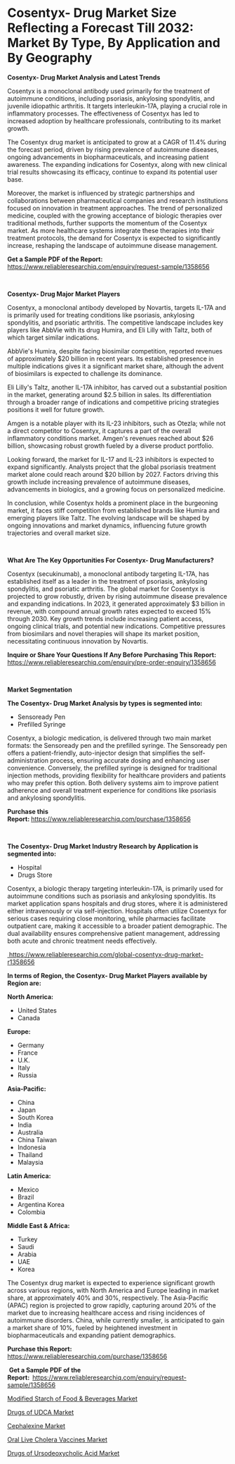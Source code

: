 <p><h1>Cosentyx- Drug Market Size Reflecting a Forecast Till 2032: Market By Type, By Application and By Geography</h1></p><p><strong>Cosentyx- Drug Market Analysis and Latest Trends</strong></p>
<p><p>Cosentyx is a monoclonal antibody used primarily for the treatment of autoimmune conditions, including psoriasis, ankylosing spondylitis, and juvenile idiopathic arthritis. It targets interleukin-17A, playing a crucial role in inflammatory processes. The effectiveness of Cosentyx has led to increased adoption by healthcare professionals, contributing to its market growth.</p><p>The Cosentyx drug market is anticipated to grow at a CAGR of 11.4% during the forecast period, driven by rising prevalence of autoimmune diseases, ongoing advancements in biopharmaceuticals, and increasing patient awareness. The expanding indications for Cosentyx, along with new clinical trial results showcasing its efficacy, continue to expand its potential user base. </p><p>Moreover, the market is influenced by strategic partnerships and collaborations between pharmaceutical companies and research institutions focused on innovation in treatment approaches. The trend of personalized medicine, coupled with the growing acceptance of biologic therapies over traditional methods, further supports the momentum of the Cosentyx market. As more healthcare systems integrate these therapies into their treatment protocols, the demand for Cosentyx is expected to significantly increase, reshaping the landscape of autoimmune disease management.</p></p>
<p><strong>Get a Sample PDF of the Report:&nbsp;</strong> <a href="https://www.reliableresearchiq.com/enquiry/request-sample/1358656?utm_campaign=1082&utm_medium=2&utm_source=Github&utm_content=ia&utm_term=22032025&utm_id=cosentyx-drug">https://www.reliableresearchiq.com/enquiry/request-sample/1358656</a></p>
<p>&nbsp;</p>
<p><strong>Cosentyx- Drug Major Market Players</strong></p>
<p><p>Cosentyx, a monoclonal antibody developed by Novartis, targets IL-17A and is primarily used for treating conditions like psoriasis, ankylosing spondylitis, and psoriatic arthritis. The competitive landscape includes key players like AbbVie with its drug Humira, and Eli Lilly with Taltz, both of which target similar indications.</p><p>AbbVie's Humira, despite facing biosimilar competition, reported revenues of approximately $20 billion in recent years. Its established presence in multiple indications gives it a significant market share, although the advent of biosimilars is expected to challenge its dominance.</p><p>Eli Lilly's Taltz, another IL-17A inhibitor, has carved out a substantial position in the market, generating around $2.5 billion in sales. Its differentiation through a broader range of indications and competitive pricing strategies positions it well for future growth.</p><p>Amgen is a notable player with its IL-23 inhibitors, such as Otezla; while not a direct competitor to Cosentyx, it captures a part of the overall inflammatory conditions market. Amgen's revenues reached about $26 billion, showcasing robust growth fueled by a diverse product portfolio.</p><p>Looking forward, the market for IL-17 and IL-23 inhibitors is expected to expand significantly. Analysts project that the global psoriasis treatment market alone could reach around $20 billion by 2027. Factors driving this growth include increasing prevalence of autoimmune diseases, advancements in biologics, and a growing focus on personalized medicine.</p><p>In conclusion, while Cosentyx holds a prominent place in the burgeoning market, it faces stiff competition from established brands like Humira and emerging players like Taltz. The evolving landscape will be shaped by ongoing innovations and market dynamics, influencing future growth trajectories and overall market size.</p></p>
<p>&nbsp;</p>
<p><strong>What Are The Key Opportunities For Cosentyx- Drug Manufacturers?</strong></p>
<p><p>Cosentyx (secukinumab), a monoclonal antibody targeting IL-17A, has established itself as a leader in the treatment of psoriasis, ankylosing spondylitis, and psoriatic arthritis. The global market for Cosentyx is projected to grow robustly, driven by rising autoimmune disease prevalence and expanding indications. In 2023, it generated approximately $3 billion in revenue, with compound annual growth rates expected to exceed 15% through 2030. Key growth trends include increasing patient access, ongoing clinical trials, and potential new indications. Competitive pressures from biosimilars and novel therapies will shape its market position, necessitating continuous innovation by Novartis.</p></p>
<p><strong>Inquire or Share Your Questions If Any Before Purchasing This Report:</strong> <a href="https://www.reliableresearchiq.com/enquiry/pre-order-enquiry/1358656?utm_campaign=1082&utm_medium=2&utm_source=Github&utm_content=ia&utm_term=22032025&utm_id=cosentyx-drug">https://www.reliableresearchiq.com/enquiry/pre-order-enquiry/1358656</a></p>
<p>&nbsp;</p>
<p><strong>Market Segmentation</strong></p>
<p><strong>The Cosentyx- Drug Market Analysis by types is segmented into:</strong></p>
<p><ul><li>Sensoready Pen</li><li>Prefilled Syringe</li></ul></p>
<p><p>Cosentyx, a biologic medication, is delivered through two main market formats: the Sensoready pen and the prefilled syringe. The Sensoready pen offers a patient-friendly, auto-injector design that simplifies the self-administration process, ensuring accurate dosing and enhancing user convenience. Conversely, the prefilled syringe is designed for traditional injection methods, providing flexibility for healthcare providers and patients who may prefer this option. Both delivery systems aim to improve patient adherence and overall treatment experience for conditions like psoriasis and ankylosing spondylitis.</p></p>
<p><strong>Purchase this Report:&nbsp;</strong><a href="https://www.reliableresearchiq.com/purchase/1358656?utm_campaign=1082&utm_medium=2&utm_source=Github&utm_content=ia&utm_term=22032025&utm_id=cosentyx-drug">https://www.reliableresearchiq.com/purchase/1358656</a></p>
<p>&nbsp;</p>
<p><strong>The Cosentyx- Drug Market Industry Research by Application is segmented into:</strong></p>
<p><ul><li>Hospital</li><li>Drugs Store</li></ul></p>
<p><p>Cosentyx, a biologic therapy targeting interleukin-17A, is primarily used for autoimmune conditions such as psoriasis and ankylosing spondylitis. Its market application spans hospitals and drug stores, where it is administered either intravenously or via self-injection. Hospitals often utilize Cosentyx for serious cases requiring close monitoring, while pharmacies facilitate outpatient care, making it accessible to a broader patient demographic. The dual availability ensures comprehensive patient management, addressing both acute and chronic treatment needs effectively.</p></p>
<p><a href="https://www.reliableresearchiq.com/global-cosentyx-drug-market-r1358656?utm_campaign=1082&utm_medium=2&utm_source=Github&utm_content=ia&utm_term=22032025&utm_id=cosentyx-drug">&nbsp;https://www.reliableresearchiq.com/global-cosentyx-drug-market-r1358656</a></p>
<p><strong>In terms of Region, the Cosentyx- Drug Market Players available by Region are:</strong></p>
<p>
    <p> <strong> North America: </strong>
        <ul>
            <li>United States</li>
            <li>Canada</li>
        </ul>
        </p> 
    <p> <strong> Europe: </strong>
        <ul>
            <li>Germany</li>
            <li>France</li>
            <li>U.K.</li>
            <li>Italy</li>
            <li>Russia</li>
        </ul>
        </p> 
    <p> <strong> Asia-Pacific: </strong>
        <ul>
            <li>China</li>
            <li>Japan</li>
            <li>South Korea</li>
            <li>India</li>
            <li>Australia</li>
            <li>China Taiwan</li>
            <li>Indonesia</li>
            <li>Thailand</li>
            <li>Malaysia</li>
        </ul>
        </p> 
    <p> <strong> Latin America: </strong>
        <ul>
            <li>Mexico</li>
            <li>Brazil</li>
            <li>Argentina Korea</li>
            <li>Colombia</li>
        </ul>
        </p> 
    <p> <strong> Middle East & Africa: </strong>
        <ul>
            <li>Turkey</li>
            <li>Saudi</li>
            <li>Arabia</li>
            <li>UAE</li>
            <li>Korea</li>
        </ul>
    </p>
    </p>
<p><p>The Cosentyx drug market is expected to experience significant growth across various regions, with North America and Europe leading in market share, at approximately 40% and 30%, respectively. The Asia-Pacific (APAC) region is projected to grow rapidly, capturing around 20% of the market due to increasing healthcare access and rising incidences of autoimmune disorders. China, while currently smaller, is anticipated to gain a market share of 10%, fueled by heightened investment in biopharmaceuticals and expanding patient demographics.</p></p>
<p><strong>Purchase this Report: </strong><a href="https://www.reliableresearchiq.com/purchase/1358656?utm_campaign=1082&utm_medium=2&utm_source=Github&utm_content=ia&utm_term=22032025&utm_id=cosentyx-drug">https://www.reliableresearchiq.com/purchase/1358656</a></p>
<p>&nbsp;<strong>Get a Sample PDF of the Report:&nbsp;&nbsp;</strong><a href="https://www.reliableresearchiq.com/enquiry/request-sample/1358656?utm_campaign=1082&utm_medium=2&utm_source=Github&utm_content=ia&utm_term=22032025&utm_id=cosentyx-drug">https://www.reliableresearchiq.com/enquiry/request-sample/1358656</a></p>
<p><strong></strong></p>
<p><p><a href="https://github.com/andulanick3/Market-Research-Report-List-1/blob/main/modified-starch-of-food-beverages-market.md?utm_campaign=1082&utm_medium=2&utm_source=Github&utm_content=ia&utm_term=22032025&utm_id=cosentyx-drug">Modified Starch of Food & Beverages Market</a></p><p><a href="https://github.com/monacaquddus/Market-Research-Report-List-1/blob/main/drugs-of-udca-market.md?utm_campaign=1082&utm_medium=2&utm_source=Github&utm_content=ia&utm_term=22032025&utm_id=cosentyx-drug">Drugs of UDCA Market</a></p><p><a href="https://github.com/mgapeak/Market-Research-Report-List-1/blob/main/cephalexine-market.md?utm_campaign=1082&utm_medium=2&utm_source=Github&utm_content=ia&utm_term=22032025&utm_id=cosentyx-drug">Cephalexine Market</a></p><p><a href="https://github.com/aijazdeitzbq/Market-Research-Report-List-1/blob/main/oral-live-cholera-vaccines-market.md?utm_campaign=1082&utm_medium=2&utm_source=Github&utm_content=ia&utm_term=22032025&utm_id=cosentyx-drug">Oral Live Cholera Vaccines Market</a></p><p><a href="https://github.com/owaysusing/Market-Research-Report-List-1/blob/main/drugs-of-ursodeoxycholic-acid-market.md?utm_campaign=1082&utm_medium=2&utm_source=Github&utm_content=ia&utm_term=22032025&utm_id=cosentyx-drug">Drugs of Ursodeoxycholic Acid Market</a></p></p>